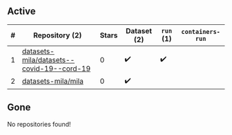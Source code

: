 ## Active
| # | Repository (2) | Stars | Dataset (2) | `run` (1) | `containers-run` |
| --- | --- | --- | --- | --- | --- |
| 1 | [datasets-mila/datasets--covid-19--cord-19](https://github.com/datasets-mila/datasets--covid-19--cord-19) | 0 | :heavy_check_mark: | :heavy_check_mark: |  |
| 2 | [datasets-mila/mila](https://github.com/datasets-mila/mila) | 0 | :heavy_check_mark: |  |  |

## Gone
No repositories found!
